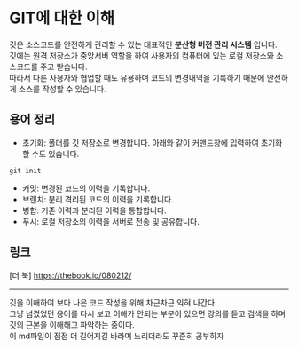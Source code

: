 
# GIT에 대한 이해

깃은 소스코드를 안전하게 관리할 수 있는 대표적인 **분산형 버전 관리 시스템** 입니다.<br>
깃에는 원격 저장소가 중앙서버 역할을 하여 사용자의 컴퓨터에 있는 로컬 저장소와 소스코드를 주고 받습니다.<br>
따라서 다른 사용자와 협업할 때도 유용하며 코드의 변경내역을 기록하기 때문에 안전하게 소스를 작성할 수 있습니다.
</p>

## 용어 정리
* 초기화: 폴더를 깃 저장소로 변경합니다. 아래와 같이 커맨드창에 입력하여 초기화 할 수도 있습니다.
```
git init
```
* 커밋: 변경된 코드의 이력을 기록합니다.
* 브랜치: 분리 격리된 코드의 이력을 기록합니다.
* 병합: 기존 이력과 분리된 이력을 통합합니다.
* 푸시: 로컬 저장소의 이력을 서버로 전송 및 공유합니다.

## 링크

[더 북] https://thebook.io/080212/

---
깃을 이해하여 보다 나은 코드 작성을 위해 차근차근 익혀 나간다.<br>
그냥 넘겼었던 용어를 다시 보고 이해가 안되는 부분이 있으면 강의를 듣고 검색을 하며<br>
깃의 근본을 이해해고 파악하는 중이다.<br>
이 md파일이 점점 더 길어지길 바라며 느리더라도 꾸준히 공부하자
